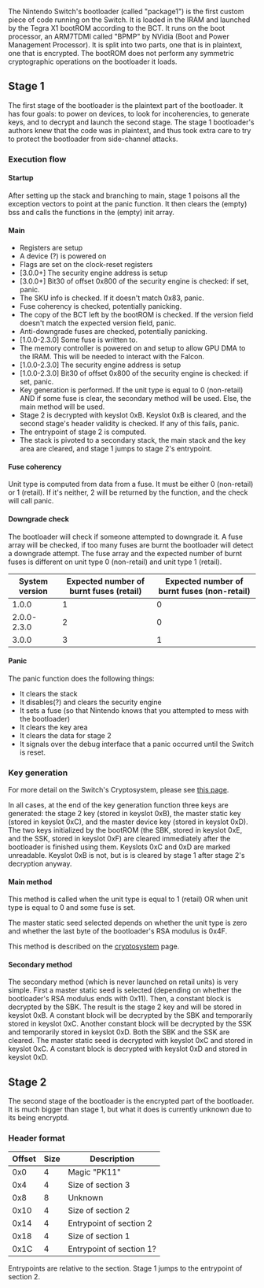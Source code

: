 The Nintendo Switch's bootloader (called "package1") is the first custom
piece of code running on the Switch. It is loaded in the IRAM and
launched by the Tegra X1 bootROM according to the BCT. It runs on the
boot processor, an ARM7TDMI called "BPMP" by NVidia (Boot and Power
Management Processor). It is split into two parts, one that is in
plaintext, one that is encrypted. The bootROM does not perform any
symmetric cryptographic operations on the bootloader it loads.

## Stage 1

The first stage of the bootloader is the plaintext part of the
bootloader. It has four goals: to power on devices, to look for
incoherencies, to generate keys, and to decrypt and launch the second
stage. The stage 1 bootloader's authors knew that the code was in
plaintext, and thus took extra care to try to protect the bootloader
from side-channel attacks.

### Execution flow

#### Startup

After setting up the stack and branching to main, stage 1 poisons all
the exception vectors to point at the panic function. It then clears the
(empty) bss and calls the functions in the (empty) init array.

#### Main

  - Registers are setup
  - A device (?) is powered on
  - Flags are set on the clock-reset registers
  - \[3.0.0+\] The security engine address is setup
  - \[3.0.0+\] Bit30 of offset 0x800 of the security engine is checked:
    if set, panic.
  - The SKU info is checked. If it doesn't match 0x83, panic.
  - Fuse coherency is checked, potentially panicking.
  - The copy of the BCT left by the bootROM is checked. If the version
    field doesn't match the expected version field, panic.
  - Anti-downgrade fuses are checked, potentially panicking.
  - \[1.0.0-2.3.0\] Some fuse is written to.
  - The memory controller is powered on and setup to allow GPU DMA to
    the IRAM. This will be needed to interact with the Falcon.
  - \[1.0.0-2.3.0\] The security engine address is setup
  - \[1.0.0-2.3.0\] Bit30 of offset 0x800 of the security engine is
    checked: if set, panic.
  - Key generation is performed. If the unit type is equal to 0
    (non-retail) AND if some fuse is clear, the secondary method will be
    used. Else, the main method will be used.
  - Stage 2 is decrypted with keyslot 0xB. Keyslot 0xB is cleared, and
    the second stage's header validity is checked. If any of this fails,
    panic.
  - The entrypoint of stage 2 is computed.
  - The stack is pivoted to a secondary stack, the main stack and the
    key area are cleared, and stage 1 jumps to stage 2's entrypoint.

#### Fuse coherency

Unit type is computed from data from a fuse. It must be either 0
(non-retail) or 1 (retail). If it's neither, 2 will be returned by the
function, and the check will call panic.

#### Downgrade check

The bootloader will check if someone attempted to downgrade it. A fuse
array will be checked, if too many fuses are burnt the bootloader will
detect a downgrade attempt. The fuse array and the expected number of
burnt fuses is different on unit type 0 (non-retail) and unit type 1
(retail).

| System version | Expected number of burnt fuses (retail) | Expected number of burnt fuses (non-retail) |
| -------------- | --------------------------------------- | ------------------------------------------- |
| 1.0.0          | 1                                       | 0                                           |
| 2.0.0-2.3.0    | 2                                       | 0                                           |
| 3.0.0          | 3                                       | 1                                           |

#### Panic

The panic function does the following things:

  - It clears the stack
  - It disables(?) and clears the security engine
  - It sets a fuse (so that Nintendo knows that you attempted to mess
    with the bootloader)
  - It clears the key area
  - It clears the data for stage 2
  - It signals over the debug interface that a panic occurred until the
    Switch is reset.

### Key generation

For more detail on the Switch's Cryptosystem, please see [this
page](Cryptosystem.md "wikilink").

In all cases, at the end of the key generation function three keys are
generated: the stage 2 key (stored in keyslot 0xB), the master static
key (stored in keyslot 0xC), and the master device key (stored in
keyslot 0xD). The two keys initialized by the bootROM (the SBK, stored
in keyslot 0xE, and the SSK, stored in keyslot 0xF) are cleared
immediately after the bootloader is finished using them. Keyslots 0xC
and 0xD are marked unreadable. Keyslot 0xB is not, but is is cleared by
stage 1 after stage 2's decryption anyway.

#### Main method

This method is called when the unit type is equal to 1 (retail) OR when
unit type is equal to 0 and some fuse is set.

The master static seed selected depends on whether the unit type is zero
and whether the last byte of the bootloader's RSA modulus is 0x4F.

This method is described on the
[cryptosystem](Cryptosystem.md "wikilink") page.

#### Secondary method

The secondary method (which is never launched on retail units) is very
simple. First a master static seed is selected (depending on whether the
bootloader's RSA modulus ends with 0x11). Then, a constant block is
decrypted by the SBK. The result is the stage 2 key and will be stored
in keyslot 0xB. A constant block will be decrypted by the SBK and
temporarily stored in keyslot 0xC. Another constant block will be
decrypted by the SSK and temporarily stored in keyslot 0xD. Both the SBK
and the SSK are cleared. The master static seed is decrypted with
keyslot 0xC and stored in keyslot 0xC. A constant block is decrypted
with keyslot 0xD and stored in keyslot 0xD.

## Stage 2

The second stage of the bootloader is the encrypted part of the
bootloader. It is much bigger than stage 1, but what it does is
currently unknown due to its being encryptd.

### Header format

| Offset | Size | Description              |
| ------ | ---- | ------------------------ |
| 0x0    | 4    | Magic "PK11"             |
| 0x4    | 4    | Size of section 3        |
| 0x8    | 8    | Unknown                  |
| 0x10   | 4    | Size of section 2        |
| 0x14   | 4    | Entrypoint of section 2  |
| 0x18   | 4    | Size of section 1        |
| 0x1C   | 4    | Entrypoint of section 1? |

Entrypoints are relative to the section. Stage 1 jumps to the entrypoint
of section 2.
